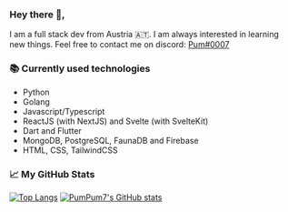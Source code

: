 ### Hey there 👋, 

I am a full stack dev from Austria 🇦🇹. I am always interested in learning new things. Feel free to contact me on discord: [Pum#0007](https://discord.com/users/274561812664549376)

### 📚 Currently used technologies

* Python
* Golang
* Javascript/Typescript 
* ReactJS (with NextJS) and Svelte (with SvelteKit)
* Dart and Flutter
* MongoDB, PostgreSQL, FaunaDB and Firebase
* HTML, CSS, TailwindCSS



### 📈 My GitHub Stats
[![Top Langs](https://github-readme-stats.vercel.app/api/top-langs/?username=PumPum7&layout=compact&theme=tokyonight&show_icons=true)](https://github.com/PumPum7)
[![PumPum7's GitHub stats](https://github-readme-stats.vercel.app/api?username=PumPum7&theme=tokyonight&show_icons=true&hide=prs)](https://github.com/PumPum7)

